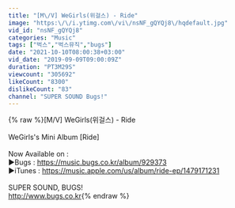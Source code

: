 ```yaml
---
title: "[M\/V] WeGirls(위걸스) - Ride"
image: "https:\/\/i.ytimg.com\/vi\/nsNF_gQYQj8\/hqdefault.jpg"
vid_id: "nsNF_gQYQj8"
categories: "Music"
tags: ["벅스","벅스뮤직","bugs"]
date: "2021-10-10T08:00:38+03:00"
vid_date: "2019-09-09T09:00:09Z"
duration: "PT3M29S"
viewcount: "305692"
likeCount: "8300"
dislikeCount: "83"
channel: "SUPER SOUND Bugs!"
---
```

{% raw %}[M/V] WeGirls(위걸스) - Ride<br /><br />WeGirls's Mini Album [Ride]<br /><br />Now Available on : <br />▶Bugs : <a rel="nofollow" target="blank" href="https://music.bugs.co.kr/album/929373">https://music.bugs.co.kr/album/929373</a><br />▶iTunes : <a rel="nofollow" target="blank" href="https://music.apple.com/us/album/ride-ep/1479171231">https://music.apple.com/us/album/ride-ep/1479171231</a><br /><br />SUPER SOUND, BUGS!<br /><a rel="nofollow" target="blank" href="http://www.bugs.co.kr">http://www.bugs.co.kr</a>{% endraw %}
